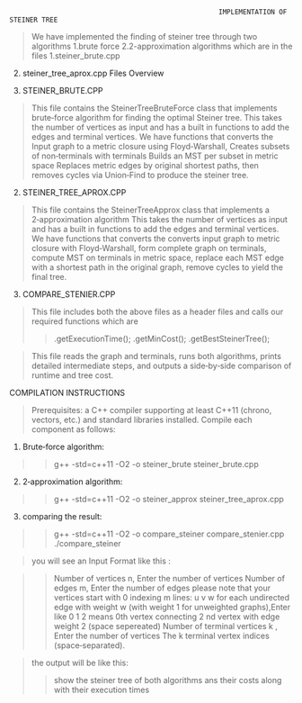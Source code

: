                                                         IMPLEMENTATION OF STEINER TREE
														
> We have implemented the finding of steiner tree through two algorithms 1.brute force 2.2-approximation algorithms which are in the files
  1.steiner_brute.cpp 
  2. steiner_tree_aprox.cpp 
Files Overview

1. STEINER_BRUTE.CPP


> This file contains the SteinerTreeBruteForce class that implements  brute‑force algorithm for finding the optimal Steiner tree.​
> This takes the number of vertices as input and has a built in functions to add the edges and terminal vertices.
  We have functions that converts the
  >Input graph to a metric closure using Floyd‑Warshall,
  >Creates subsets of non‑terminals with terminals
  >Builds an MST per subset in metric space
  > Replaces metric edges by original shortest paths, then removes cycles via Union‑Find to produce the steiner tree.​

2. STEINER_TREE_APROX.CPP

> This file contains the SteinerTreeApprox class that implements a 2‑approximation algorithm 
> This takes the number of vertices as input and has a built in functions to add the edges and terminal vertices.
  We have functions that converts the
  > converts input graph to metric closure with Floyd‑Warshall,
  > form complete graph on terminals,
  > compute MST on terminals in metric space, 
  > replace each MST edge with a shortest path in the original graph, remove cycles to yield the final tree.​

3. COMPARE_STENIER.CPP

>This file includes  both the above files as a header files and calls our required functions which are
  >> .getExecutionTime();
  >> .getMinCost();
  >> .getBestSteinerTree(); 

> This file  reads the graph and terminals, runs both algorithms, prints detailed intermediate steps, and outputs a side‑by‑side comparison of 
  runtime and tree cost.​

COMPILATION INSTRUCTIONS

>Prerequisites: a C++ compiler supporting at least C++11 (chrono, vectors, etc.) and standard libraries installed.​
>Compile each component as follows:

 1. Brute‑force algorithm:
 >>g++ -std=c++11 -O2 -o steiner_brute steiner_brute.cpp
 
 2. 2‑approximation algorithm:
 >>g++ -std=c++11 -O2 -o steiner_approx steiner_tree_aprox.cpp

 3. comparing the result:
 >>g++ -std=c++11 -O2 -o compare_steiner compare_stenier.cpp
   ./compare_steiner 
   
> you will see an Input Format like this :
 
 >>Number of vertices n, Enter the number of vertices
 >>Number of edges  m, Enter the number of edges 
 >>please note that your vertices start with 0 indexing 
 >>m lines: u v w for each undirected edge with weight w (with weight 1 for unweighted graphs),Enter like 0 1 2 means 
   0th vertex connecting 2 nd vertex with edge weight 2 (space sepereated)
 >>Number of terminal vertices k , Enter the number of vertices 
 >>The k terminal vertex indices (space‑separated).​

> the output will be like this:
 >> show the steiner tree of both algorithms ans their costs along with their execution times


 
  

